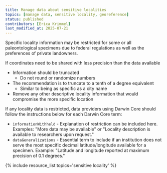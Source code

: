 ```yaml
---
title: Manage data about sensitive localities
topics: [manage data, sensitive locality, georeference]
status: published
contributors: [Erica Krimmel]
last_modified_at: 2025-07-21
---
```

Specific locality information may be restricted for some or all paleontological specimens due to federal regulations as well as the preferences of private landowners. 

If coordinates need to be shared with less precision than the data available
- Information should be truncated
    - Do not round or randomize numbers
- The recommendation is to truncate to a tenth of a degree equivalent 
    - Similar to being as specific as a city name
- Remove any other descriptive locality information that would compromise the more specific location

If any locality data is restricted, data providers using Darwin Core should follow the instructions below for each Darwin Core term:
- `informationWithheld` - Explanation of restriction can be included here. Examples: "More data may be available" or "Locality description is available to researchers upon request."
- `dataGeneralizations` - Essential term to include if an institution does not serve the most specific decimal latitude/longitude available for a specimen. Example: "Latitude and longitude reported at maximum precision of 0.1 degrees."

{% include resource_list topics='sensitive locality' %}

